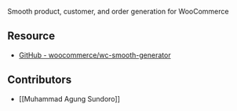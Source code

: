 Smooth product, customer, and order generation for WooCommerce

## Resource
- [GitHub - woocommerce/wc-smooth-generator](https://github.com/woocommerce/wc-smooth-generator)

## Contributors
- [[Muhammad Agung Sundoro]]